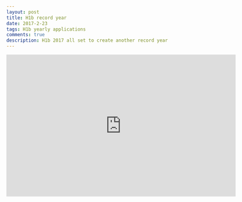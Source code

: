 ```yaml
---
layout: post
title: H1b record year
date: 2017-2-23
tags: H1b yearly applications
comments: true
description: H1b 2017 all set to create another record year
---
```

<iframe width="600" height="371" seamless frameborder="0" scrolling="no" src="https://docs.google.com/spreadsheets/d/13MwM9hmZoe7SOPsfaLmqp41Sem3BuZKCMnY8aP2Qv_g/pubchart?oid=2131404468&amp;format=interactive"></iframe>
